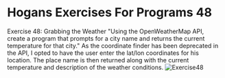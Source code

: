 # Hogans Exercises For Programs 48
 Exercise 48: Grabbing the Weather
 "Using the OpenWeatherMap API, create a program that prompts for a city name and returns the current temperature for that city."
As the coordinate finder has been deprecated in the API, I opted to have the user enter the lat/lon coordinates for his location. The place name is then returned along with the current temperature and description of the weather conditions.
![Exercise48](https://user-images.githubusercontent.com/60713038/205155547-48962a03-cb2e-4372-be75-d13ac56adeed.png)
